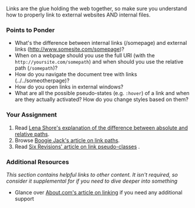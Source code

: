 Links are the glue holding the web together, so make sure you understand how to properly link to external websites AND internal files.

### Points to Ponder

* What's the difference between internal links (/somepage) and external links (http://www.somesite.com/somepage)?
* When on a webpage should you use the full URI (with the `http://yoursite.com/somepath`) and when should you use the relative path (`/somepath`)?
* How do you navigate the document tree with links (../../someotherpage)?
* How do you open links in external windows?
* What are all the possible pseudo-states (e.g. `:hover`) of a link and when are they actually activated?  How do you change styles based on them?

### Your Assignment

1. Read [Lena Shore's explanation of the difference between absolute and relative paths](http://www.lenashore.com/2011/12/the-difference-between-absolute-and-relative-paths/).
2. Browse [Boogie Jack's article on link paths](http://www.boogiejack.com/server_paths.html).
3. Read [Six Revisions' article on link pseudo-classes](http://sixrevisions.com/css/link-pseudo-classes/) .

### Additional Resources

*This section contains helpful links to other content. It isn't required, so consider it supplemental for if you need to dive deeper into something*

* Glance over [About.com's article on linking](http://webdesign.about.com/od/beginningtutorials/a/aa040502a.htm) if you need any additional support
